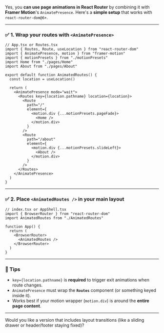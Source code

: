 Yes, you **can use page animations in React Router** by combining it with **Framer Motion**'s `AnimatePresence`. Here's a **simple setup** that works with `react-router-dom@6+`.

---

### ✅ 1. Wrap your routes with `<AnimatePresence>`

```tsx
// App.tsx or Routes.tsx
import { Routes, Route, useLocation } from "react-router-dom"
import { AnimatePresence, motion } from "framer-motion"
import { motionPresets } from "./motionPresets"
import Home from "./pages/Home"
import About from "./pages/About"

export default function AnimatedRoutes() {
  const location = useLocation()

  return (
    <AnimatePresence mode="wait">
      <Routes key={location.pathname} location={location}>
        <Route
          path="/"
          element={
            <motion.div {...motionPresets.pageFade}>
              <Home />
            </motion.div>
          }
        />
        <Route
          path="/about"
          element={
            <motion.div {...motionPresets.slideLeft}>
              <About />
            </motion.div>
          }
        />
      </Routes>
    </AnimatePresence>
  )
}
```

---

### ✅ 2. Place `<AnimatedRoutes />` in your main layout

```tsx
// index.tsx or AppShell.tsx
import { BrowserRouter } from "react-router-dom"
import AnimatedRoutes from "./AnimatedRoutes"

function App() {
  return (
    <BrowserRouter>
      <AnimatedRoutes />
    </BrowserRouter>
  )
}
```

---

### 🧠 Tips

* `key={location.pathname}` is **required** to trigger exit animations when route changes.
* `AnimatePresence` must wrap the **`Routes`** component (or something keyed inside it).
* Works best if your motion wrapper (`motion.div`) is around the **entire page content**.

---

Would you like a version that includes layout transitions (like a sliding drawer or header/footer staying fixed)?
